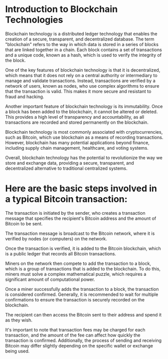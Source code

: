 
# Introduction to Blockchain Technologies
Blockchain technology is a distributed ledger technology that enables the creation of a secure, transparent, and decentralized database. The term "blockchain" refers to the way in which data is stored in a series of blocks that are linked together in a chain. Each block contains a set of transactions and a unique code, known as a hash, which is used to verify the integrity of the block.

One of the key features of blockchain technology is that it is decentralized, which means that it does not rely on a central authority or intermediary to manage and validate transactions. Instead, transactions are verified by a network of users, known as nodes, who use complex algorithms to ensure that the transaction is valid. This makes it more secure and resistant to fraud and hacking.

Another important feature of blockchain technology is its immutability. Once a block has been added to the blockchain, it cannot be altered or deleted. This provides a high level of transparency and accountability, as all transactions are recorded and stored permanently on the blockchain.

Blockchain technology is most commonly associated with cryptocurrencies, such as Bitcoin, which use blockchain as a means of recording transactions. However, blockchain has many potential applications beyond finance, including supply chain management, healthcare, and voting systems.

Overall, blockchain technology has the potential to revolutionize the way we store and exchange data, providing a secure, transparent, and decentralized alternative to traditional centralized systems.

# Here are the basic steps involved in a typical Bitcoin transaction:

The transaction is initiated by the sender, who creates a transaction message that specifies the recipient's Bitcoin address and the amount of Bitcoin to be sent.

The transaction message is broadcast to the Bitcoin network, where it is verified by nodes (or computers) on the network.

Once the transaction is verified, it is added to the Bitcoin blockchain, which is a public ledger that records all Bitcoin transactions.

Miners on the network then compete to add the transaction to a block, which is a group of transactions that is added to the blockchain. To do this, miners must solve a complex mathematical puzzle, which requires a significant amount of computational power.

Once a miner successfully adds the transaction to a block, the transaction is considered confirmed. Generally, it is recommended to wait for multiple confirmations to ensure the transaction is securely recorded on the blockchain.

The recipient can then access the Bitcoin sent to their address and spend it as they wish.

It's important to note that transaction fees may be charged for each transaction, and the amount of the fee can affect how quickly the transaction is confirmed. Additionally, the process of sending and receiving Bitcoin may differ slightly depending on the specific wallet or exchange being used.
